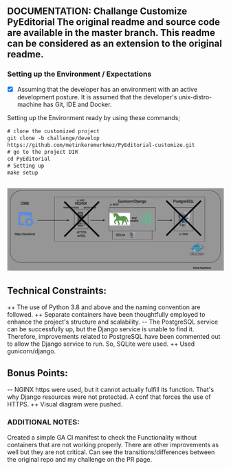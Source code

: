 DOCUMENTATION: Challange Customize PyEditorial
The original readme and source code are available in the master branch. This readme can be considered as an extension to the original readme.
------------
### Setting up the Environment / Expectations
- [x] Assuming that the developer has an environment with an active development posture. It is assumed that the developer's unix-distro-machine has Git, IDE and Docker.

Setting up the Environment ready by using these commands;
```
# clone the customized project
git clone -b challenge/develop https://github.com/metinkeremurkmez/PyEditorial-customize.git
# go to the project DIR
cd PyEditorial
# Setting up
make setup
```

![System Diagram](system-diagram.png)
------------
## Technical Constraints:

++ The use of Python 3.8 and above and the naming convention are followed.
++ Separate containers have been thoughtfully employed to enhance the project's structure and scalability.
-- The PostgreSQL service can be successfully up, but the Django service is unable to find it. Therefore, improvements related to PostgreSQL have been commented out to allow the Django service to run. So, SQLite were used.
++ Used gunicorn/django.

## Bonus Points:

-- NGINX https were used, but it cannot actually fulfill its function. That's why Django resources were not protected. A conf that forces the use of HTTPS.
++ Visual diagram were pushed.

### ADDITIONAL NOTES:

Created a simple GA CI manifest to check the Functionality without containers that are not working properly.
There are other improvements as well but they are not critical.
Can see the transitions/differences between the original repo and my challenge on the PR page.
